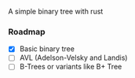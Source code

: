A simple binary tree with rust

### Roadmap
- [x] Basic binary tree
- [ ] AVL (Adelson-Velsky and Landis)
- [ ] B-Trees or variants like B+ Tree
